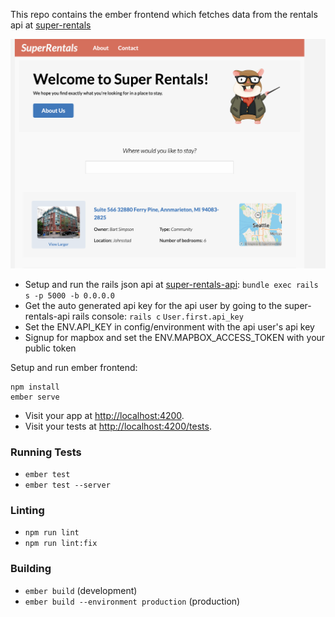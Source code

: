This repo contains the ember frontend which fetches data from the rentals api at [super-rentals](https://github.com/jeraldrich/super-rentals-api)

![ScreenShot](https://github.com/jeraldrich/super-rentals/blob/main/github-screenshot.png)

* Setup and run the rails json api at [super-rentals-api](https://github.com/jeraldrich/super-rentals-api): `bundle exec rails s -p 5000 -b 0.0.0.0`
* Get the auto generated api key for the api user by going to the super-rentals-api rails console: `rails c` `User.first.api_key`
* Set the ENV.API_KEY in config/environment with the api user's api key
* Signup for mapbox and set the ENV.MAPBOX_ACCESS_TOKEN with your public token

Setup and run ember frontend:

```
npm install
ember serve
```

* Visit your app at [http://localhost:4200](http://localhost:4200).
* Visit your tests at [http://localhost:4200/tests](http://localhost:4200/tests).

### Running Tests

* `ember test`
* `ember test --server`

### Linting

* `npm run lint`
* `npm run lint:fix`

### Building

* `ember build` (development)
* `ember build --environment production` (production)